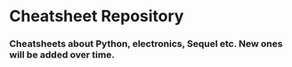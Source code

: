 # Cheatsheet Repository

### Cheatsheets about Python, electronics, Sequel etc. New ones will be added over time.
